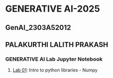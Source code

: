 # GENERATIVE AI-2025
## GenAI_2303A52012
## PALAKURTHI LALITH PRAKASH

### GENERATIVE AI Lab Jupyter Notebook
1.  [Lab 01](https://github.com/2303A52012/GenAI_2303A52012/blob/main/2303A52012_GenAI_A1.ipynb):  Intro to python libraries - Numpy


